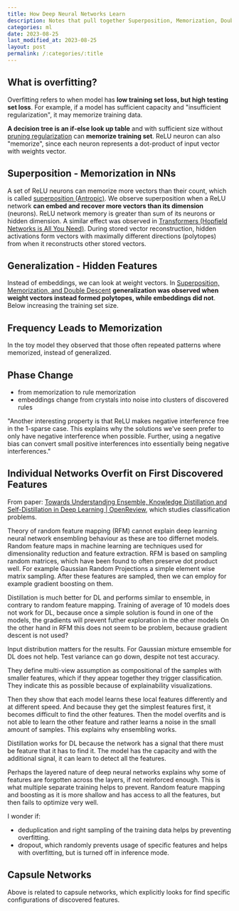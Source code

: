 ```yaml
---
title: How Deep Neural Networks Learn
description: Notes that pull together Superposition, Memorization, Double Descent, Ensembling to get insights.
categories: ml
date: 2023-08-25
last_modified_at: 2023-08-25
layout: post
permalink: /:categories/:title
---
```


## What is overfitting?

Overfitting refers to when model has **low training set loss, but high testing set loss**.
For example, if a model has sufficient capacity and "insufficient regularization", it may memorize training data.

**A decision tree is an if-else look up table** and with sufficient size without [pruning regularization](/ml/Neural-Network-Pruning-Explained) can **memorize training set**.
ReLU neuron can also "memorize", since each neuron represents a dot-product of input vector with weights vector.

## Superposition - Memorization in NNs

A set of ReLU neurons can memorize more vectors than their count, which is called [superposition (Antropic)](https://transformer-circuits.pub/2022/toy_model/index.html).
We observe superposition when a ReLU network **can embed and recover more vectors than its dimension** (neurons).
ReLU network memory is greater than sum of its neurons or hidden dimension.
A similar effect was observed in [Transformers (Hopfield Networks is All You Need)](https://ml-jku.github.io/hopfield-layers/).
During stored vector reconstruction, hidden activations form vectors with maximally different directions (polytopes) from when it reconstructs other stored vectors.


## Generalization - Hidden Features

Instead of embeddings, we can look at weight vectors.
In [Superposition, Memorization, and Double Descent](https://transformer-circuits.pub/2023/toy-double-descent/index.html)
**generalization was observed when weight vectors instead formed polytopes, while embeddings did not**.
Below increasing the training set size.

## Frequency Leads to Memorization
In the toy model they observed that those often repeated patterns where memorized, instead of generalized.


## Phase Change
- from memorization to rule memorization
- embeddings change from crystals into noise into clusters of discovered rules

"Another interesting property is that ReLU makes negative interference free in the 1-sparse case. This explains why the solutions we've seen prefer to only have negative interference when possible. Further, using a negative bias can convert small positive interferences into essentially being negative interferences."


## Individual Networks Overfit on First Discovered Features

From paper: [Towards Understanding Ensemble, Knowledge Distillation and Self-Distillation in Deep Learning | OpenReview](https://openreview.net/forum?id=Uuf2q9TfXGA),
which studies classification problems.

Theory of random feature mapping (RFM) cannot explain deep learning neural network ensembling behaviour as these are too differnet models.
Random feature maps in machine learning are techniques used for dimensionality reduction and feature extraction.
RFM is based on sampling random matrices, which have been found to often preserve dot product well.
For example Gaussian Random Projections a simple element wise matrix sampling.
After these features are sampled, then we can employ for example gradient boosting on them.


Distillation is much better for DL and performs similar to ensemble, in contrary to random feature mapping.
Training of average of 10 models does not work for DL, because once a simple solution is found in one of the models, the gradients will prevent futher exploration in the other models
On the other hand in RFM this does not seem to be problem, because gradient descent is not used?

Input distribution matters for the results. For Gaussian mixture emsemble for DL does not help. Test variance can go down, despite not test accuracy.

They define multi-view assumption as compositional of the samples with smaller features, which if they appear together they trigger classification.
They indicate this as possible because of explainability visualizations.

Then they show that each model learns these local features differently and at different speed. And because they get the simplest features first, it becomes difficult to find the other features. Then the model overfits and is not able to learn the other feature and rather learns a noise in the small amount of samples.
This explains why ensembling works.

Distillation works for DL because the network has a signal that there must be feature that it has to find it. The model has the capacity and with the additional signal, it can learn to detect all the features.

Perhaps the layered nature of deep neural networks explains why some of features are forgotten across the layers, if not reinforced enough.
This is what multiple separate training helps to prevent.
Random feature mapping and boosting as it is more shallow and has access to all the features, but then fails to optimize very well.

I wonder if:
- deduplication and right sampling of the training data helps by preventing overfitting.
- dropout, which randomly prevents usage of specific features and helps with overfitting, but is turned off in inference mode.


## Capsule Networks
Above is related to capsule networks, which explicitly looks for find specific configurations of discovered features.


